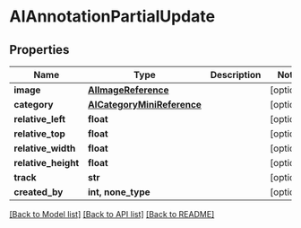 # AIAnnotationPartialUpdate


## Properties

Name | Type | Description | Notes
------------ | ------------- | ------------- | -------------
**image** | [**AIImageReference**](AIImageReference.md) |  | [optional] 
**category** | [**AICategoryMiniReference**](AICategoryMiniReference.md) |  | [optional] 
**relative_left** | **float** |  | [optional] 
**relative_top** | **float** |  | [optional] 
**relative_width** | **float** |  | [optional] 
**relative_height** | **float** |  | [optional] 
**track** | **str** |  | [optional] 
**created_by** | **int, none_type** |  | [optional] 

[[Back to Model list]](../#documentation-for-models) [[Back to API list]](../#documentation-for-api-endpoints) [[Back to README]](../)


